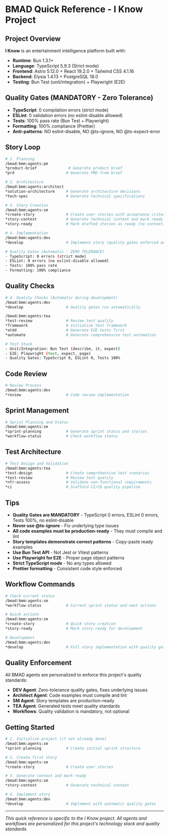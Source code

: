 # BMAD Quick Reference - I Know Project

## Project Overview

**I Know** is an entertainment intelligence platform built with:

- **Runtime**: Bun 1.3.1+
- **Language**: TypeScript 5.9.3 (Strict mode)
- **Frontend**: Astro 5.12.0 + React 19.2.0 + Tailwind CSS 4.1.16
- **Backend**: Elysia 1.4.13 + PostgreSQL 18.0
- **Testing**: Bun Test (unit/integration) + Playwright (E2E)

## Quality Gates (MANDATORY - Zero Tolerance)

- **TypeScript**: 0 compilation errors (strict mode)
- **ESLint**: 0 validation errors (no eslint-disable allowed)
- **Tests**: 100% pass rate (Bun Test + Playwright)
- **Formatting**: 100% compliance (Prettier)
- **Anti-patterns**: NO eslint-disable, NO @ts-ignore, NO @ts-expect-error

## Story Loop

```bash
# 1. Planning
/bmad:bmm:agents:pm
*product-brief              # Generate product brief
*prd                       # Generate PRD from brief

# 2. Architecture
/bmad:bmm:agents:architect
*solution-architecture     # Generate architecture decisions
*tech-spec                 # Generate technical specifications

# 3. Story Creation
/bmad:bmm:agents:sm
*create-story              # Create user stories with acceptance criteria
*story-context             # Generate technical context and mark ready
*story-ready               # Mark drafted stories as ready (no context)

# 4. Implementation
/bmad:bmm:agents:dev
*develop                   # Implement story (quality gates enforced automatically)

# Quality Gates (Automatic - ZERO TOLERANCE)
- TypeScript: 0 errors (strict mode)
- ESLint: 0 errors (no eslint-disable allowed)
- Tests: 100% pass rate
- Formatting: 100% compliance
```

## Quality Checks

```bash
# 4. Quality Checks (Automatic during development)
/bmad:bmm:agents:dev
*develop                   # Quality gates run automatically

/bmad:bmm:agents:tea
*test-review               # Review test quality
*framework                 # Initialize test framework
*atdd                      # Generate E2E tests first
*automate                  # Generate comprehensive test automation

# Test Stack
- Unit/Integration: Bun Test (describe, it, expect)
- E2E: Playwright (test, expect, page)
- Quality Gates: TypeScript 0, ESLint 0, Tests 100%
```

## Code Review

```bash
# Review Process
/bmad:bmm:agents:dev
*review                    # Code review implementation
```

## Sprint Management

```bash
# Sprint Planning and Status
/bmad:bmm:agents:sm
*sprint-planning           # Generate sprint status and stories
*workflow-status           # Check workflow status
```

## Test Architecture

```bash
# Test Design and Validation
/bmad:bmm:agents:tea
*test-design               # Create comprehensive test scenarios
*test-review               # Review test quality
*nfr-assess                # Validate non-functional requirements
*ci                        # Scaffold CI/CD quality pipeline
```

## Tips

- **Quality Gates are MANDATORY** - TypeScript 0 errors, ESLint 0 errors, Tests 100%, no eslint-disable
- **Never use @ts-ignore** - Fix underlying type issues
- **All code examples must be production-ready** - They must compile and lint
- **Story templates demonstrate correct patterns** - Copy-paste ready examples
- **Use Bun Test API** - Not Jest or Vitest patterns
- **Use Playwright for E2E** - Proper page object patterns
- **Strict TypeScript mode** - No any types allowed
- **Prettier formatting** - Consistent code style enforced

## Workflow Commands

```bash
# Check current status
/bmad:bmm:agents:sm
*workflow-status           # Current sprint status and next actions

# Quick actions
/bmad:bmm:agents:sm
*create-story              # Quick story creation
*story-ready               # Mark story ready for development

# Development
/bmad:bmm:agents:dev
*develop                   # Full story implementation with quality gates
```

## Quality Enforcement

All BMAD agents are personalized to enforce this project's quality standards:

- **DEV Agent**: Zero-tolerance quality gates, fixes underlying issues
- **Architect Agent**: Code examples must compile and lint
- **SM Agent**: Story templates are production-ready
- **TEA Agent**: Generated tests meet quality standards
- **Workflows**: Quality validation is mandatory, not optional

## Getting Started

```bash
# 1. Initialize project (if not already done)
/bmad:bmm:agents:sm
*sprint-planning           # Create initial sprint structure

# 2. Create first story
/bmad:bmm:agents:sm
*create-story              # Create user stories

# 3. Generate context and mark ready
/bmad:bmm:agents:sm
*story-context             # Generate technical context

# 4. Implement story
/bmad:bmm:agents:dev
*develop                   # Implement with automatic quality gates
```

---

_This quick reference is specific to the I Know project. All agents and workflows are personalized for this project's technology stack and quality standards._

